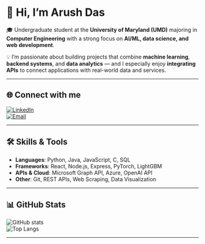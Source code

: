 # 👋 Hi, I’m Arush Das  

🎓 Undergraduate student at the **University of Maryland (UMD)** majoring in **Computer Engineering** with a strong focus on **AI/ML, data science, and web development**.  

💡 I’m passionate about building projects that combine **machine learning**, **backend systems**, and **data analytics** — and I especially enjoy **integrating APIs** to connect applications with real-world data and services.  

---

## 🌐 Connect with me  
[![LinkedIn](https://img.shields.io/badge/LinkedIn-blue?logo=linkedin&logoColor=white)](https://www.linkedin.com/in/arush-das-496289284/)  
[![Email](https://img.shields.io/badge/Email-D14836?logo=gmail&logoColor=white)](mailto:adas1212@terpmail.umd.edu)  

---

## 🛠️ Skills & Tools
- **Languages**: Python, Java, JavaScript, C, SQL  
- **Frameworks**: React, Node.js, Express, PyTorch, LightGBM  
- **APIs & Cloud**: Microsoft Graph API, Azure, OpenAI API  
- **Other**: Git, REST APIs, Web Scraping, Data Visualization  

---

## 📊 GitHub Stats  

![GitHub stats](https://github-readme-stats.vercel.app/api?username=diablo1342&show_icons=true&theme=radical)  
![Top Langs](https://github-readme-stats.vercel.app/api/top-langs/?username=diablo1342&layout=compact&theme=radical)  

---


